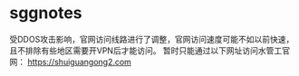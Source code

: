 # sggnotes
受DDOS攻击影响，官网访问线路进行了调整，官网访问速度可能不如以前快速，且不排除有些地区需要开VPN后才能访问。
暂时只能通过以下网址访问水管工官网：
<a>https://shuiguangong2.com</a>
